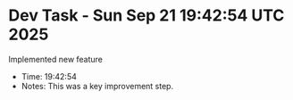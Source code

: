# Dev Task - Sun Sep 21 19:42:54 UTC 2025
Implemented new feature
- Time: 19:42:54
- Notes: This was a key improvement step.
